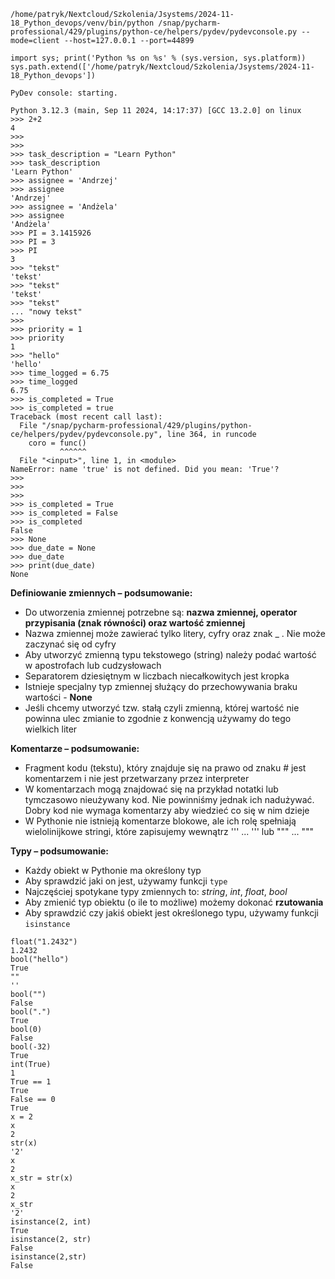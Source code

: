 ```
/home/patryk/Nextcloud/Szkolenia/Jsystems/2024-11-18_Python_devops/venv/bin/python /snap/pycharm-professional/429/plugins/python-ce/helpers/pydev/pydevconsole.py --mode=client --host=127.0.0.1 --port=44899 

import sys; print('Python %s on %s' % (sys.version, sys.platform))
sys.path.extend(['/home/patryk/Nextcloud/Szkolenia/Jsystems/2024-11-18_Python_devops'])

PyDev console: starting.

Python 3.12.3 (main, Sep 11 2024, 14:17:37) [GCC 13.2.0] on linux
>>> 2+2
4
>>> 
>>> 
>>> task_description = "Learn Python"
>>> task_description
'Learn Python'
>>> assignee = 'Andrzej'
>>> assignee
'Andrzej'
>>> assignee = 'Andżela'
>>> assignee
'Andżela'
>>> PI = 3.1415926
>>> PI = 3
>>> PI
3
>>> "tekst"
'tekst'
>>> "tekst"
'tekst'
>>> "tekst"
... "nowy tekst"
>>> 
>>> priority = 1
>>> priority
1
>>> "hello"
'hello'
>>> time_logged = 6.75
>>> time_logged
6.75
>>> is_completed = True 
>>> is_completed = true
Traceback (most recent call last):
  File "/snap/pycharm-professional/429/plugins/python-ce/helpers/pydev/pydevconsole.py", line 364, in runcode
    coro = func()
           ^^^^^^
  File "<input>", line 1, in <module>
NameError: name 'true' is not defined. Did you mean: 'True'?
>>> 
>>> 
>>> 
>>> is_completed = True
>>> is_completed = False 
>>> is_completed
False
>>> None 
>>> due_date = None 
>>> due_date
>>> print(due_date)
None

```

**Definiowanie zmiennych – podsumowanie:**

- Do utworzenia zmiennej potrzebne są: **nazwa zmiennej, operator przypisania (znak równości) oraz wartość zmiennej**
- Nazwa zmiennej może zawierać tylko litery, cyfry oraz znak _ . Nie może zaczynać się od cyfry
- Aby utworzyć zmienną typu tekstowego (string) należy podać wartość w apostrofach lub cudzysłowach
- Separatorem dziesiętnym w liczbach niecałkowitych jest kropka
- Istnieje specjalny typ zmiennej służący do przechowywania braku wartości - **None**
- Jeśli chcemy utworzyć tzw. stałą czyli zmienną, której wartość nie powinna ulec zmianie to zgodnie z konwencją używamy do tego wielkich liter


**Komentarze – podsumowanie:**

- Fragment kodu (tekstu), który znajduje się na prawo od znaku # jest komentarzem i nie jest przetwarzany przez interpreter
- W komentarzach mogą znajdować się na przykład notatki lub tymczasowo nieużywany kod. Nie powinniśmy jednak ich nadużywać. Dobry kod nie wymaga komentarzy aby wiedzieć co się w nim dzieje
- W Pythonie nie istnieją komentarze blokowe, ale ich rolę spełniają wielolinijkowe stringi, które zapisujemy wewnątrz ''' ... ''' lub """ ... """


**Typy – podsumowanie:**

- Każdy obiekt w Pythonie ma określony typ
- Aby sprawdzić jaki on jest, używamy funkcji `type`
- Najczęściej spotykane typy zmiennych to: *string*, *int*, *float*, *bool*
- Aby zmienić typ obiektu (o ile to możliwe) możemy dokonać **rzutowania**
- Aby sprawdzić czy jakiś obiekt jest określonego typu, używamy funkcji `isinstance`


```
float("1.2432")
1.2432
bool("hello")
True
""
''
bool("")
False
bool(".")
True
bool(0) 
False
bool(-32) 
True
int(True)
1
True == 1
True
False == 0
True
x = 2
x
2
str(x)
'2'
x 
2
x_str = str(x)
x 
2
x_str 
'2'
isinstance(2, int)
True
isinstance(2, str) 
False
isinstance(2,str)
False
```